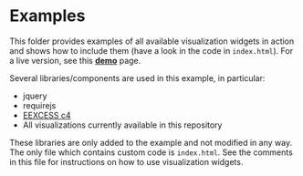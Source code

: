 # Examples

This folder provides examples of all available visualization widgets in action and shows how to include them (have a look in the code in `index.html`). 
For a live version, see this **[demo](http://rawgit.com/EEXCESS/visualization-widgets/master/examples/index.html)** page.

Several libraries/components are used in this example, in particular:
* jquery
* requirejs
* [EEXCESS c4](https://github.com/EEXCESS/c4)
* All visualizations currently available in this repository

These libraries are only added to the example and not modified in any way. The only file which contains custom code is `index.html`. See the comments in this file for instructions on how to use visualization widgets.